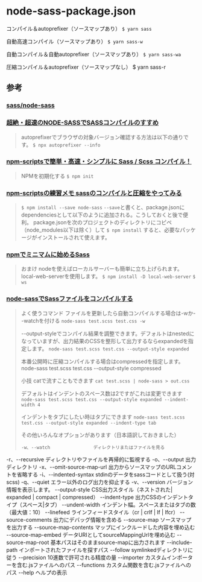 # node-sass-package.json

コンパイル＆autoprefixer（ソースマップあり）
`$ yarn sass`

自動高速コンパイル（ソースマップあり）
`$ yarn sass-w`

自動コンパイル＆自動autoprefixer（ソースマップあり）
`$ yarn sass-wa`

圧縮コンパイル＆autoprefixer（ソースマップなし）
$ yarn sass-r

## 参考  
### [sass/node-sass](https://github.com/sass/node-sass/)  
### [超絶・超速のNODE-SASSでSASSコンパイルのすすめ](https://its-office.jp/blog/sass/2018/05/12/node-sass.html)
> autoprefixerでブラウザの対象バージョン確認する方法は以下の通りです。
> `$ npx autoprefixer --info`
### [npm-scriptsで簡単・高速・シンプルに Sass / Scss コンパイル！](http://chinpui.net/?p=744)
> NPMを初期化する
> `$ npm init`
### [npm-scriptsの練習メモ sassのコンパイルと圧縮をやってみる](https://qiita.com/miminari/items/50d8695c59ebf71b2307)
> `$ npm install --save node-sass`
> `--save`と書くと、package.jsonにdependenciesとして以下のように追加される。こうしておくと後で便利。
> package.jsonを次のプロジェクトのディレクトリにコピペ（node_modules以下は除く）して
> `$ npm install`
> すると、必要なパッケージがインストールされて使えます。
### [npmでミニマムに始めるSass](https://qiita.com/masamichiueta/items/0074f002d8f1663577a2)
> おまけ
> nodeを使えばローカルサーバーも簡単に立ち上げられます。
> local-web-serverを使用します。
> `$ npm install -D local-web-server`
> `$ ws`
### [node-sassでSassファイルをコンパイルする](https://qiita.com/setouchi/items/2f7ae68764abe74934fb)
> よく使うコマンド
> ファイルを更新したら自動コンパイルする場合は-wか--watchを付ける
> `node-sass test.scss test.css -w`
>  
> --output-styleでコンパイル結果を調整できます。デフォルトはnestedになっていますが、出力結果のCSSを整形して出力するならexpandedを指定します。
> `node-sass test.scss test.css --output-style expanded`
>  
> 本番公開時に圧縮コンパイルする場合はcompressedを指定します。
> node-sass test.scss test.css --output-style compressed
>  
> 小技
> catで流すこともできます
> `cat test.scss | node-sass > out.css`
>  
> デフォルトはインデントのスペース数は2ですがこれは変更できます
> `node-sass test.scss test.css --output-style expanded --indent-width 4`
>  
> インデントをタブにしたい時はタブにできます
> `node-sass test.scss test.css --output-style expanded --indent-type tab`
>  
> その他いろんなオプションがあります（日本語訳しておきました）
> ```
> -w、--watch                ディレクトリまたはファイルを見る
-r、--recursive            ディレクトリやファイルを再帰的に監視する
-o、--output               出力ディレクトリ
-x、--omit-source-map-url  出力からソースマップのURLコメントを省略する
-i、--indented-syntax      stdinのデータをsassコードとして扱う(対scss)
-q、--quiet                エラー以外のログ出力を抑止する
-v、--version              バージョン情報を表示します。
--output-style            CSS出力スタイル（ネストされた| expanded | compact | compressed）
--indent-type             出力CSSのインデントタイプ（スペース|タブ）
--undent-width            インデント幅。スペースまたはタブの数（最大値：10）
--linefeed               ラインフィードスタイル（cr | crlf | lf | lfcr）
--source-comments         出力にデバッグ情報を含める
--source-map              ソースマップを出力する
--source-map-contents     マップにインクルードした内容を埋め込む
--source-map-embed        データURIとしてsourceMappingUrlを埋め込む
--source-map-root         基本パスはそのままsource-mapに出力されます
--include-path            インポートされたファイルを探すパス
--follow                  symlinkedディレクトリに従う
--precision               10進数で許可される精度の量
--importer                カスタムインポーターを含む.jsファイルへのパス
--functions               カスタム関数を含む.jsファイルへのパス
--help                    ヘルプの表示
```
